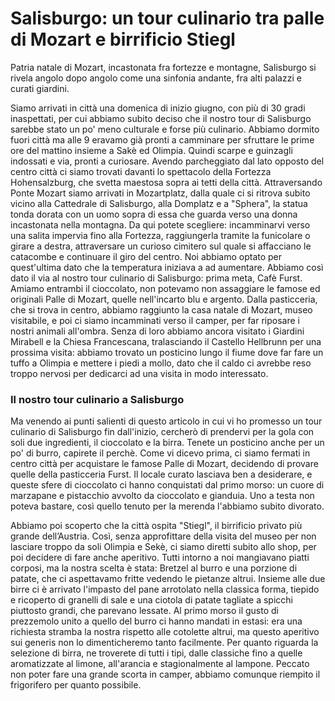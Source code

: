 # Salisburgo: un tour culinario tra palle di Mozart e birrificio Stiegl

Patria natale di Mozart, incastonata fra fortezze e montagne, Salisburgo si rivela angolo dopo angolo come una sinfonia andante, fra alti palazzi e curati giardini. 

Siamo arrivati in città una domenica di inizio giugno, con più di 30 gradi inaspettati, per cui abbiamo subito deciso che il nostro tour di Salisburgo sarebbe stato un po' meno culturale e forse più culinario.  Abbiamo dormito fuori città ma alle 9 eravamo già pronti a camminare per sfruttare le prime ore del mattino insieme a Sakè ed Olimpia. Quindi scarpe e guinzagli indossati e via, pronti a curiosare. Avendo parcheggiato dal lato opposto del centro città ci siamo trovati davanti lo spettacolo della Fortezza Hohensalzburg, che svetta maestosa sopra ai tetti della città. Attraversando Ponte Mozart siamo arrivati in Mozartplatz, dalla quale ci si ritrova subito vicino alla Cattedrale di Salisburgo, alla Domplatz e a "Sphera", la statua tonda dorata con un uomo sopra di essa che guarda verso una donna incastonata nella montagna. Da qui potete scegliere: incamminarvi verso una salita impervia fino alla Fortezza, raggiungerla tramite la funicolare o girare a destra, attraversare un curioso cimitero sul quale si affacciano le catacombe e continuare il giro del centro. Noi abbiamo optato per quest'ultima dato che la temperatura iniziava a ad aumentare. Abbiamo così dato il via al nostro tour culinario di Salisburgo: prima meta, Cafè Furst. Amiamo entrambi il cioccolato, non potevamo non assaggiare le famose ed originali Palle di Mozart, quelle nell'incarto blu e argento. Dalla pasticceria, che si trova in centro, abbiamo raggiunto la casa natale di Mozart, museo visitabile, e poi ci siamo incamminati verso il camper, per far riposare i nostri animali all'ombra. Senza di loro abbiamo ancora visitato i Giardini Mirabell e la Chiesa Francescana, tralasciando il Castello Hellbrunn per una prossima visita: abbiamo trovato un posticino lungo il fiume dove far fare un tuffo a Olimpia e mettere i piedi a mollo, dato che il caldo ci avrebbe reso troppo nervosi per dedicarci ad una visita in modo interessato. 


### Il nostro tour culinario a Salisburgo 

Ma venendo ai punti salienti di questo articolo in cui vi ho promesso un tour culinario di Salisburgo fin dall'inizio, cercherò di prendervi per la gola con soli due ingredienti, il cioccolato e la birra. Tenete un posticino anche per un po' di burro, capirete il perchè.
Come vi dicevo prima, ci siamo fermati in centro città per acquistare le famose Palle di Mozart, decidendo di provare quelle della pasticceria Furst. Il locale curato lasciava ben a desiderare, e queste sfere di cioccolato ci hanno conquistati dal primo morso: un cuore di marzapane e pistacchio avvolto da cioccolato e gianduia. Uno a testa non poteva bastare, così quello tenuto per la merenda l'abbiamo subito divorato.

Abbiamo poi scoperto che la città ospita "Stiegl", il birrificio privato più grande dell’Austria. Così, senza approfittare della visita del museo per non lasciare troppo da soli Olimpia e Sekè, ci siamo diretti subito allo shop, per poi decidere di fare anche aperitivo. Tutti intorno a noi mangiavano piatti corposi, ma la nostra scelta è stata: Bretzel al burro e una porzione di patate, che ci aspettavamo fritte vedendo le pietanze altrui. Insieme alle due birre ci è arrivato l'impasto del pane arrotolato nella classica forma, tiepido e ricoperto di granelli di sale e una ciotola di patate tagliate a spicchi piuttosto grandi, che parevano lessate. Al primo morso il gusto di prezzemolo unito a quello del burro ci hanno mandati in estasi: era una richiesta stramba la nostra rispetto alle cotolette altrui, ma questo aperitivo sui generis non lo dimenticheremo tanto facilmente. Per quanto riguarda la selezione di birra, ne troverete di tutti i tipi, dalle classiche fino a quelle aromatizzate al limone, all'arancia e stagionalmente al lampone. Peccato non poter fare una grande scorta in camper, abbiamo comunque riempito il frigorifero per quanto possibile. 
